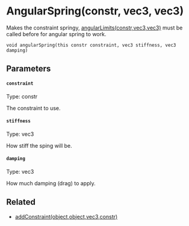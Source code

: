 # AngularSpring(constr, vec3, vec3)

Makes the constraint springy, [angularLimits(constr,vec3,vec3)](/MdDocs/Functions/Physics/AngularLimits.md) must be called before for angular spring to work.

```
void angularSpring(this constr constraint, vec3 stiffness, vec3 damping)
```

## Parameters

#### `constraint`
Type: constr

The constraint to use.

#### `stiffness`
Type: vec3

How stiff the sping will be.

#### `damping`
Type: vec3

How much damping (drag) to apply.

## Related

 - [addConstraint(object,object,vec3,constr)](/MdDocs/Functions/Physics/AddConstraint.md)

